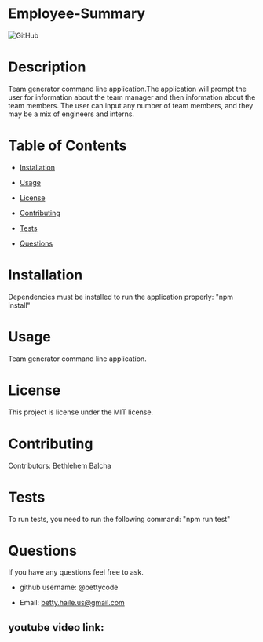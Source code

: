 # Employee-Summary



![GitHub](https://img.shields.io/github/license/bettycode/Employee-Summary?logo=MIT&style=plastic)

# Description

Team generator command line application.The application will prompt the user for information about the team manager 
and then information about the team members. The user can input any number of team members, and they may be a mix of engineers and interns. 

# Table of Contents

* [Installation](#installation)

* [Usage](#usage)

* [License](#license)

* [Contributing](#contributing)

* [Tests](#tests)

* [Questions](#questions)

# Installation

Dependencies must be installed to run the application properly: "npm install"

# Usage

Team generator command line application.

# License

This project is license under the MIT license.

# Contributing

​Contributors: Bethlehem Balcha

# Tests

To run tests, you need to run the following command: "npm run test"

# Questions

If you have any questions feel free to ask. 

* github username: @bettycode 

* Email: betty.haile.us@gmail.com

## youtube video link: 
